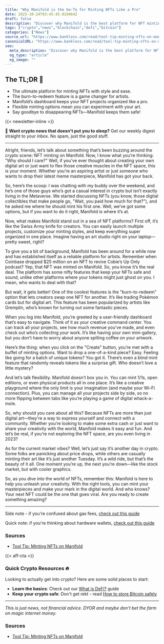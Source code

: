 ```yaml
---
title: "Why Manifold is the Go-To for Minting NFTs Like a Pro"
date: 2025-10-24T03:45:45.019464Z
draft: false
description: "Discover why Manifold is the best platform for NFT minting in the crypto world. Perfect for creators looking to flex their digital art skills!"
tags: ["crypto","news","blockchain","defi","bitcoin"]
categories: ["News"]
source_url: "https://www.bankless.com/read/tool-tip-minting-nfts-on-manifold"
canonicalURL: "https://www.bankless.com/read/tool-tip-minting-nfts-on-manifold"
seo:
  meta_description: "Discover why Manifold is the best platform for NFT minting in the crypto world. Perfect for creators looking to flex their digital art skills!"
  og_type: "article"
  og_image: ""
---
```


## The TL;DR 📝

- The ultimate platform for minting NFTs with style and ease.
- The burn-to-redeem feature is a game changer for artists.
- Manifold’s dashboard keeps your NFT projects organized like a pro.
- Flexible minting options mean you can experiment with your art.
- Say goodbye to disappearing NFTs—Manifold keeps them safe!

{{< newsletter-inline >}}

📧 **Want crypto news that doesn't put you to sleep?** Get our weekly digest straight to your inbox. No spam, just the good stuff.

---

Alright, friends, let’s talk about something that’s been buzzing around the crypto scene: NFT minting on Manifold. Now, I know what you’re thinking: "Why should I care?" Well, if you’ve ever thought about creating your own digital art or just want to flex those creative muscles in the NFT space, this is your moment. Whether you’re an aspiring artist or just someone who wants to drop their latest meme masterpiece, Manifold has got your back.

So, here’s the scoop: I was chatting with my buddy over the weekend, and he’s one of those guys who’s got a casual interest in crypto but isn’t exactly living in the Metaverse. We started discussing NFTs (you know, those digital collectibles that make people go, "Wait, you paid how much for that?"), and he asked me where he should mint his first one. Well, we’ve got some options, but if you want to do it right, Manifold is where it’s at.

Now, what makes Manifold stand out in a sea of NFT platforms? First off, it’s like the Swiss Army knife for creators. You can easily launch multiple projects, customize your minting styles, and keep everything super organized in one place. Imagine having an art studio right on your laptop—pretty sweet, right?

To give you a bit of background, Manifold has been around for a while now and has established itself as a reliable platform for artists. Remember when Coinbase dropped $25 million on an NFT to revive Cobie’s Up Only podcast? Yep, that NFT was minted on Manifold. So, you know it’s the real deal. The platform has some nifty features that keep your NFTs safe and sound, unlike other platforms where your tokens might just ghost on you. I mean, who wants to deal with that?

But wait, it gets better! One of the coolest features is the "burn-to-redeem" option that lets creators swap one NFT for another. It’s like trading Pokémon cards but for digital art. This feature has been popularized by artists like Gremplin, who’s known for turning out some fantastic pieces. 

When you log into Manifold, you’re greeted by a user-friendly dashboard that’s easy to navigate. Think of it as your creative command center. You can track all your projects, see how much revenue you’ve made, and even check out who’s collecting your work. It’s like having your own mini-gallery, but you don’t have to worry about anyone spilling coffee on your artwork.

Here’s the thing: when you click on the "Create" button, you’re met with a buffet of minting options. Want to drop a one-of-a-kind piece? Easy. Feeling like going for a batch of unique tokens? You got it. There’s even a blind mint feature that randomly reveals tokens like a surprise gift. Who doesn’t love a little mystery?

And let’s talk flexibility. Manifold doesn’t box you in. You can mint 1/1s, open editions, or even physical products all in one place. It’s like a creative playground where the only limit is your imagination (and maybe your Wi-Fi connection). Plus, you can manage all your projects side by side, so no more flipping between tabs like you’re playing a game of digital whack-a-mole.

So, why should you care about all this? Because NFTs are more than just digital art—they're a way to express yourself and connect with a community. Whether you’re looking to make some extra cash or just want to share your creativity with the world, Manifold makes it easy and fun. And let’s be real, if you’re not exploring the NFT space, are you even living in 2023?

As for the current market vibes? Well, let’s just say it’s another day in crypto. Some folks are panicking about price drops, while others are casually minting their art like it’s just another Tuesday. It’s a wild ride, but that’s the beauty of it all. One moment you’re up, the next you’re down—like the stock market, but with cooler graphics.

So, as you dive into the world of NFTs, remember this: Manifold is here to help you unleash your creativity. With the right tools, you can mint your masterpieces and make your mark in the digital world. And who knows? Your next NFT could be the one that goes viral. Are you ready to create something amazing?

---

Side note - if you're confused about gas fees, [check out this guide](/pages/ethereum-gas-fees-guide/)

Quick note: if you're thinking about hardware wallets, [check out this guide](/pages/best-hardware-wallets/)

### Sources
- [Tool Tip: Minting NFTs on Manifold](https://www.bankless.com/read/tool-tip-minting-nfts-on-manifold)

{{< aff-cta >}}

### Quick Crypto Resources 🔥

Looking to actually get into crypto? Here are some solid places to start:
- **Learn the basics**: Check out our [What is DeFi?](/pages/what-is-defi/) guide
- **Keep your crypto safe**: Don't get rekt - read [How to store Bitcoin safely](/pages/how-to-store-bitcoin-safely/)


---

_This is just news, not financial advice. DYOR and maybe don't bet the farm on magic internet money._

### Sources
- [Tool Tip: Minting NFTs on Manifold](https://www.bankless.com/read/tool-tip-minting-nfts-on-manifold)

